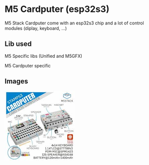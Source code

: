 # M5 Cardputer (esp32s3)

M5 Stack Cardputer come with an esp32s3 chip and a lot of control modules (diplay, keyboard, ...)

## Lib used

M5 Specific libs (Unified and M5GFX)

M5 Cardputer specific

## Images

![m5-cardputer](/_static/m5-cardputer.jpeg)
